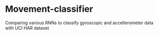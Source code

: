 # Movement-classifier
Comparing various RNNs to classify gyroscopic and accellerometer data with UCI HAR dataset
